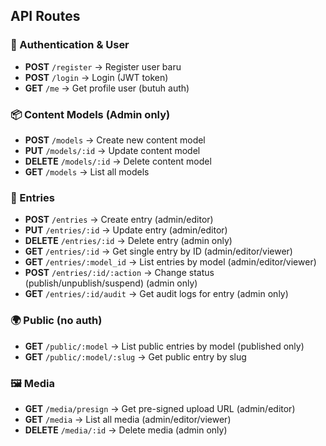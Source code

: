 ## API Routes

### 🔑 Authentication & User
- **POST** `/register` → Register user baru  
- **POST** `/login` → Login (JWT token)  
- **GET** `/me` → Get profile user (butuh auth)  

### 📦 Content Models (Admin only)
- **POST** `/models` → Create new content model  
- **PUT** `/models/:id` → Update content model  
- **DELETE** `/models/:id` → Delete content model  
- **GET** `/models` → List all models  

### 📝 Entries
- **POST** `/entries` → Create entry (admin/editor)  
- **PUT** `/entries/:id` → Update entry (admin/editor)  
- **DELETE** `/entries/:id` → Delete entry (admin only)  
- **GET** `/entries/:id` → Get single entry by ID (admin/editor/viewer)  
- **GET** `/entries/:model_id` → List entries by model (admin/editor/viewer)  
- **POST** `/entries/:id/:action` → Change status (publish/unpublish/suspend) (admin only)  
- **GET** `/entries/:id/audit` → Get audit logs for entry (admin only)  

### 🌍 Public (no auth)
- **GET** `/public/:model` → List public entries by model (published only)  
- **GET** `/public/:model/:slug` → Get public entry by slug  

### 🖼 Media
- **GET** `/media/presign` → Get pre-signed upload URL (admin/editor)  
- **GET** `/media` → List all media (admin/editor/viewer)  
- **DELETE** `/media/:id` → Delete media (admin only)  
